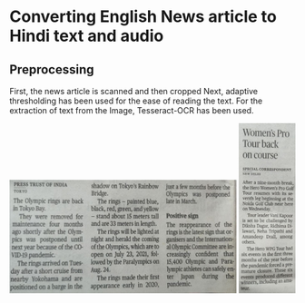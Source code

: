 # Converting English News article to Hindi text and audio 

## Preprocessing 

First, the news article is scanned and then cropped
Next, adaptive thresholding has been used for the ease of reading the text.
For the extraction of text from the Image, Tesseract-OCR has been used.

<img src="https://github.com/Arnabdas11/EnglishToHindiArticleConverter/blob/main/Repo/Olympics/photo_2022-02-03_12-14-581.jpg" width="400" height="200"> 
<img src="https://github.com/Arnabdas11/EnglishToHindiArticleConverter/blob/main/Repo/Women%20Tour/photo_2022-02-03_12-14-48.jpg" width="100" height="300">


